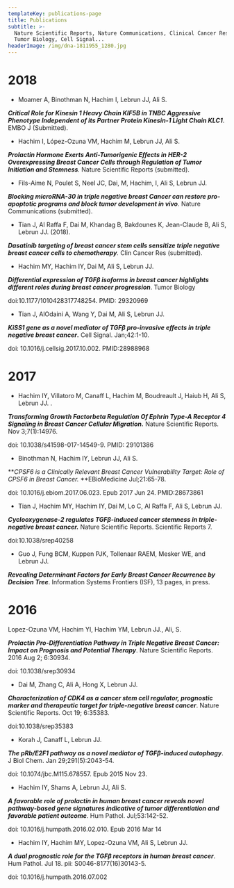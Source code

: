 ```yaml
---
templateKey: publications-page
title: Publications
subtitle: >-
  Nature Scientific Reports, Nature Communications, Clinical Cancer Research,
  Tumor Biology, Cell Signal...
headerImage: /img/dna-1811955_1280.jpg
---
```

# 2018

* Moamer A, Binothman N, Hachim I, Lebrun JJ, Ali S.

**_Critical Role for Kinesin 1 Heavy Chain KIF5B in TNBC Aggressive Phenotype Independent of its Partner Protein Kinesin-1 Light Chain KLC1_**. EMBO J (Submitted).

* Hachim I, López-Ozuna VM, Hachim M, Lebrun JJ, Ali S. 

_**Prolactin Hormone Exerts Anti-Tumorigenic Effects in HER-2 Overexpressing Breast Cancer Cells through Regulation of Tumor Initiation and Stemness**._ Nature Scientific Reports (submitted).

* Fils-Aime N, Poulet S, Neel JC, Dai, M, Hachim, I, Ali S, Lebrun JJ. 

**_Blocking microRNA-30 in triple negative breast Cancer can restore pro-apoptotic programs and block tumor development in vivo_**. Nature Communications (submitted).

* Tian J, Al Raffa F, Dai M, Khandag B, Bakdounes K, Jean-Claude B, Ali S, Lebrun JJ. (2018).

_**Dasatinib targeting of breast cancer stem cells sensitize triple negative breast cancer cells to chemotherapy**._ Clin Cancer Res (submitted).

* Hachim MY, Hachim IY, Dai M, Ali S, Lebrun JJ. 

**_Differential expression of TGFβ isoforms in breast cancer highlights different roles during breast cancer progression_**. Tumor Biology 

doi:10.1177/1010428317748254. PMID: 29320969

* Tian J, AlOdaini A, Wang Y, Dai M, Ali S, Lebrun JJ. 

**_KiSS1 gene as a novel mediator of TGFβ pro-invasive effects in triple negative breast cancer_.** Cell Signal. Jan;42:1-10. 

doi: 10.1016/j.cellsig.2017.10.002. PMID:28988968

# 2017

* Hachim IY, Villatoro M, Canaff L, Hachim M, Boudreault J, Haiub H, Ali S, Lebrun JJ. .

**_Transforming Growth Factorbeta Regulation Of Ephrin Type-A Receptor 4 Signaling in Breast Cancer Cellular Migration._** Nature Scientific Reports. Nov 3;7(1):14976. 

doi: 10.1038/s41598-017-14549-9. PMID: 29101386

* Binothman N, Hachim IY, Lebrun JJ, Ali S. 

**_CPSF6 is a Clinically Relevant Breast Cancer Vulnerability Target: Role of CPSF6 in Breast Cancer._ **EBioMedicine Jul;21:65-78. 

doi: 10.1016/j.ebiom.2017.06.023. Epub 2017 Jun 24. PMID:28673861

* Tian J, Hachim MY, Hachim IY, Dai M, Lo C, Al Raffa F, Ali S, Lebrun JJ. 

**_Cyclooxygenase-2 regulates TGFβ-induced cancer stemness in triple-negative breast cancer._** Nature Scientific Reports. Scientific Reports 7.

doi:10.1038/srep40258

* Guo J, Fung BCM, Kuppen PJK, Tollenaar RAEM, Mesker WE, and Lebrun JJ. 

_**Revealing Determinant Factors for Early Breast Cancer Recurrence by Decision Tree**_. Information Systems Frontiers (ISF), 13 pages, in press. 

# 2016

Lopez-Ozuna VM, Hachim YI, Hachim YM, Lebrun JJ., Ali, S. 

**_Prolactin Pro-Differentiation Pathway in Triple Negative Breast Cancer: Impact on Prognosis and Potential Therapy_**. Nature Scientific Reports. 2016 Aug 2; 6:30934. 

doi: 10.1038/srep30934

* Dai M, Zhang C, Ali A, Hong X, Lebrun JJ. 

**_Characterization of CDK4 as a cancer stem cell regulator, prognostic marker and therapeutic target for triple-negative breast cancer_**. Nature Scientific Reports. Oct 19; 6:35383. 

doi:10.1038/srep35383

* Korah J, Canaff L, Lebrun JJ. 

**_The pRb/E2F1 pathway as a novel mediator of TGFβ-induced autophagy_**. J Biol Chem. Jan 29;291(5):2043-54.

doi: 10.1074/jbc.M115.678557. Epub 2015 Nov 23.

* Hachim IY, Shams A, Lebrun JJ, Ali S.

**_A favorable role of prolactin in human breast cancer reveals novel pathway-based gene signatures indicative of tumor differentiation and favorable patient outcome_**. Hum Pathol. Jul;53:142-52. 

doi: 10.1016/j.humpath.2016.02.010. Epub 2016 Mar 14

* Hachim IY, Hachim MY, Lopez-Ozuna VM, Ali S, Lebrun JJ. 

**_A dual prognostic role for the TGFβ receptors in human breast cancer_**. Hum Pathol. Jul 18. pii: S0046-8177(16)30143-5. 

doi: 10.1016/j.humpath.2016.07.002
